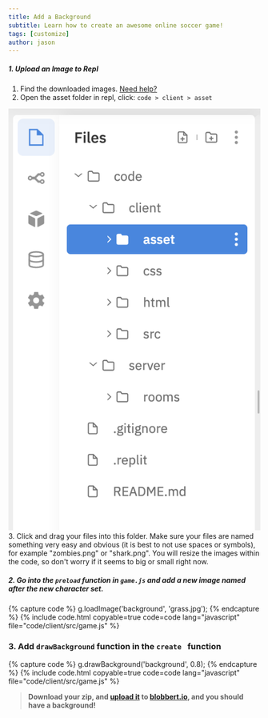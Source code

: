 ```yaml
---
title: Add a Background
subtitle: Learn how to create an awesome online soccer game!
tags: [customize]
author: jason
---
```

##### 1. Upload an Image to Repl

1. Find the downloaded images. [Need help?](/tutorials/downloads/)
2. Open the asset folder in repl, click: `code > client > asset`
<img src="/uploads/resources/repl-asset.png" max-width="200">
3. Click and drag your files into this folder. Make sure your files are named something very easy and obvious (it is best to not use spaces or symbols), for example "zombies.png" or "shark.png". You will resize the images within the code, so don't worry if it seems to big or small right now.

##### 2. Go into the `preload` _function_ in `game.js` and add a new image named after the new character set.

{% capture code %}
g.loadImage('background', 'grass.jpg');
{% endcapture %}
{% include code.html copyable=true code=code lang="javascript" file="code/client/src/game.js" %}

### 3. Add `drawBackground` function in the `create ` function

{% capture code %}
g.drawBackground('background', 0.8);
{% endcapture %}
{% include code.html copyable=true code=code lang="javascript" file="code/client/src/game.js" %}

> **Download your zip, and [upload it](/tutorials/uploadtoserver/) to [blobbert.io](https://blobbert.io/), and you should have a background!**
